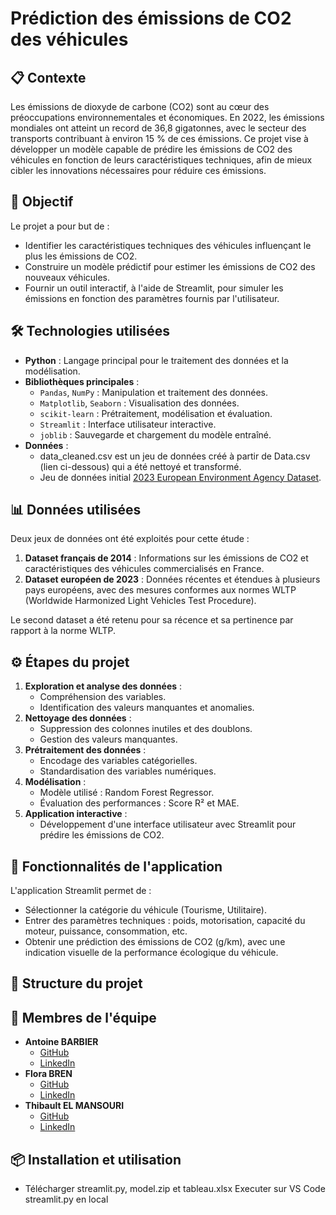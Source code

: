 # Prédiction des émissions de CO2 des véhicules

## 📋 Contexte
Les émissions de dioxyde de carbone (CO2) sont au cœur des préoccupations environnementales et économiques. En 2022, les émissions mondiales ont atteint un record de 36,8 gigatonnes, avec le secteur des transports contribuant à environ 15 % de ces émissions. Ce projet vise à développer un modèle capable de prédire les émissions de CO2 des véhicules en fonction de leurs caractéristiques techniques, afin de mieux cibler les innovations nécessaires pour réduire ces émissions.

## 🚀 Objectif
Le projet a pour but de :
- Identifier les caractéristiques techniques des véhicules influençant le plus les émissions de CO2.
- Construire un modèle prédictif pour estimer les émissions de CO2 des nouveaux véhicules.
- Fournir un outil interactif, à l'aide de Streamlit, pour simuler les émissions en fonction des paramètres fournis par l'utilisateur.

## 🛠️ Technologies utilisées
- **Python** : Langage principal pour le traitement des données et la modélisation.
- **Bibliothèques principales** : 
  - `Pandas`, `NumPy` : Manipulation et traitement des données.
  - `Matplotlib`, `Seaborn` : Visualisation des données.
  - `scikit-learn` : Prétraitement, modélisation et évaluation.
  - `Streamlit` : Interface utilisateur interactive.
  - `joblib` : Sauvegarde et chargement du modèle entraîné.
- **Données** :
  - data_cleaned.csv est un jeu de données créé à partir de Data.csv (lien ci-dessous) qui a été nettoyé et transformé. 
  - Jeu de données initial [2023 European Environment Agency Dataset](https://www.eea.europa.eu/en/datahub/datahubitem-view/fa8b1229-3db6-495d-b18e-9c9b3267c02b).

## 📊 Données utilisées
Deux jeux de données ont été exploités pour cette étude :
1. **Dataset français de 2014** : Informations sur les émissions de CO2 et caractéristiques des véhicules commercialisés en France.
2. **Dataset européen de 2023** : Données récentes et étendues à plusieurs pays européens, avec des mesures conformes aux normes WLTP (Worldwide Harmonized Light Vehicles Test Procedure).

Le second dataset a été retenu pour sa récence et sa pertinence par rapport à la norme WLTP.

## ⚙️ Étapes du projet
1. **Exploration et analyse des données** :
   - Compréhension des variables.
   - Identification des valeurs manquantes et anomalies.
2. **Nettoyage des données** :
   - Suppression des colonnes inutiles et des doublons.
   - Gestion des valeurs manquantes.
3. **Prétraitement des données** :
   - Encodage des variables catégorielles.
   - Standardisation des variables numériques.
4. **Modélisation** :
   - Modèle utilisé : Random Forest Regressor.
   - Évaluation des performances : Score R² et MAE.
5. **Application interactive** :
   - Développement d'une interface utilisateur avec Streamlit pour prédire les émissions de CO2.

## 🧩 Fonctionnalités de l'application
L'application Streamlit permet de :
- Sélectionner la catégorie du véhicule (Tourisme, Utilitaire).
- Entrer des paramètres techniques : poids, motorisation, capacité du moteur, puissance, consommation, etc.
- Obtenir une prédiction des émissions de CO2 (g/km), avec une indication visuelle de la performance écologique du véhicule.

## 📂 Structure du projet

## 👥 Membres de l'équipe
- **Antoine BARBIER**  
  - [GitHub](https://github.com/Antoine-DA)  
  - [LinkedIn](https://www.linkedin.com/in/antoine-barbier-83654415b/)
- **Flora BREN**  
  - [GitHub](https://github.com/bobmartin)  
  - [LinkedIn](https://www.linkedin.com/in/flora-b-68a80013a/)
- **Thibault EL MANSOURI**  
  - [GitHub](https://github.com/thibanso)  
  - [LinkedIn](https://www.linkedin.com/in/el-mansouri-299932130/)

## 📦 Installation et utilisation
- Télécharger streamlit.py, model.zip et tableau.xlsx
Executer sur VS Code streamlit.py en local
